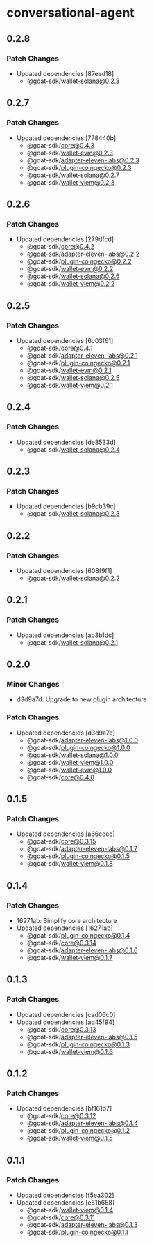 # conversational-agent

## 0.2.8

### Patch Changes

- Updated dependencies [87eed18]
  - @goat-sdk/wallet-solana@0.2.8

## 0.2.7

### Patch Changes

- Updated dependencies [778440b]
  - @goat-sdk/core@0.4.3
  - @goat-sdk/wallet-evm@0.2.3
  - @goat-sdk/adapter-eleven-labs@0.2.3
  - @goat-sdk/plugin-coingecko@0.2.3
  - @goat-sdk/wallet-solana@0.2.7
  - @goat-sdk/wallet-viem@0.2.3

## 0.2.6

### Patch Changes

- Updated dependencies [279dfcd]
  - @goat-sdk/core@0.4.2
  - @goat-sdk/adapter-eleven-labs@0.2.2
  - @goat-sdk/plugin-coingecko@0.2.2
  - @goat-sdk/wallet-evm@0.2.2
  - @goat-sdk/wallet-solana@0.2.6
  - @goat-sdk/wallet-viem@0.2.2

## 0.2.5

### Patch Changes

- Updated dependencies [6c03f61]
  - @goat-sdk/core@0.4.1
  - @goat-sdk/adapter-eleven-labs@0.2.1
  - @goat-sdk/plugin-coingecko@0.2.1
  - @goat-sdk/wallet-evm@0.2.1
  - @goat-sdk/wallet-solana@0.2.5
  - @goat-sdk/wallet-viem@0.2.1

## 0.2.4

### Patch Changes

- Updated dependencies [de8533d]
  - @goat-sdk/wallet-solana@0.2.4

## 0.2.3

### Patch Changes

- Updated dependencies [b9cb39c]
  - @goat-sdk/wallet-solana@0.2.3

## 0.2.2

### Patch Changes

- Updated dependencies [608f9f1]
  - @goat-sdk/wallet-solana@0.2.2

## 0.2.1

### Patch Changes

- Updated dependencies [ab3b1dc]
  - @goat-sdk/wallet-solana@0.2.1

## 0.2.0

### Minor Changes

- d3d9a7d: Upgrade to new plugin architecture

### Patch Changes

- Updated dependencies [d3d9a7d]
  - @goat-sdk/adapter-eleven-labs@1.0.0
  - @goat-sdk/plugin-coingecko@1.0.0
  - @goat-sdk/wallet-solana@1.0.0
  - @goat-sdk/wallet-viem@1.0.0
  - @goat-sdk/wallet-evm@1.0.0
  - @goat-sdk/core@0.4.0

## 0.1.5

### Patch Changes

- Updated dependencies [a66ceec]
  - @goat-sdk/core@0.3.15
  - @goat-sdk/adapter-eleven-labs@0.1.7
  - @goat-sdk/plugin-coingecko@0.1.5
  - @goat-sdk/wallet-viem@0.1.8

## 0.1.4

### Patch Changes

- 16271ab: Simplify core architecture
- Updated dependencies [16271ab]
  - @goat-sdk/plugin-coingecko@0.1.4
  - @goat-sdk/core@0.3.14
  - @goat-sdk/adapter-eleven-labs@0.1.6
  - @goat-sdk/wallet-viem@0.1.7

## 0.1.3

### Patch Changes

- Updated dependencies [cad06c0]
- Updated dependencies [ad45f94]
  - @goat-sdk/core@0.3.13
  - @goat-sdk/adapter-eleven-labs@0.1.5
  - @goat-sdk/plugin-coingecko@0.1.3
  - @goat-sdk/wallet-viem@0.1.6

## 0.1.2

### Patch Changes

- Updated dependencies [bf161b7]
  - @goat-sdk/core@0.3.12
  - @goat-sdk/adapter-eleven-labs@0.1.4
  - @goat-sdk/plugin-coingecko@0.1.2
  - @goat-sdk/wallet-viem@0.1.5

## 0.1.1

### Patch Changes

- Updated dependencies [f5ea302]
- Updated dependencies [e61b658]
  - @goat-sdk/wallet-viem@0.1.4
  - @goat-sdk/core@0.3.11
  - @goat-sdk/adapter-eleven-labs@0.1.3
  - @goat-sdk/plugin-coingecko@0.1.1
